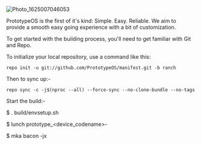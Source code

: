 ![Photo_1625007046053](https://user-images.githubusercontent.com/68080176/123878990-a4698080-d92f-11eb-8246-82af43c61115.png)


PrototypeOS is the first of it's kind: 
Simple. Easy. Reliable. We aim to provide a smooth easy going experience with a bit of customization.

To get started with the building process, you'll need to get familiar with Git and Repo.

To initialize your local repository, use a command like this:

    repo init -u git://github.com/PrototypeOS/manifest.git -b ranch

Then to sync up:-

    repo sync -c -j$(nproc --all) --force-sync --no-clone-bundle --no-tags

Start the build:-

  $ . build/envsetup.sh

  $ lunch prototype_<device_codename>-<userdebug>
  
  $ mka bacon -jx
